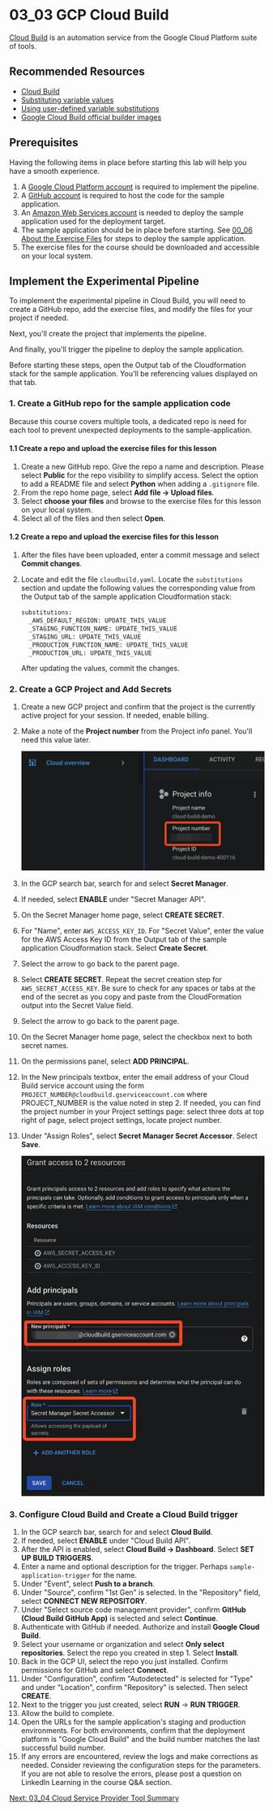 # 03_03 GCP Cloud Build
[Cloud Build](https://cloud.google.com/build) is an automation service from the Google Cloud Platform suite of tools.

## Recommended Resources
- [Cloud Build](https://cloud.google.com/build)
- [Substituting variable values](https://cloud.google.com/build/docs/configuring-builds/substitute-variable-values)
- [Using user-defined variable substitutions](https://cloud.google.com/build/docs/configuring-builds/substitute-variable-values#using_user-defined_substitutions)
- [Google Cloud Build official builder images](https://github.com/GoogleCloudPlatform/cloud-builders#google-cloud-build-official-builder-images)


## Prerequisites
Having the following items in place before starting this lab will help you have a smooth experience.

1. A [Google Cloud Platform account](https://cloud.google.com/) is required to implement the pipeline.
2. A [GitHub account](https://github.com/join) is required to host the code for the sample application.
3. An [Amazon Web Services account](https://aws.amazon.com/free) is needed to deploy the sample application used for the deployment target.
4. The sample application should be in place before starting.  See [00_06 About the Exercise Files](../../ch0_introduction/00_06_about_the_exercise_files/README.md) for steps to deploy the sample application.
5. The exercise files for the course should be downloaded and accessible on your local system.

## Implement the Experimental Pipeline
To implement the experimental pipeline in Cloud Build, you will need to create a GitHub repo, add the exercise files, and modify the files for your project if needed.

Next, you'll create the project that implements the pipeline.

And finally, you'll trigger the pipeline to deploy the sample application.

Before starting these steps, open the Output tab of the Cloudformation stack for the sample application.  You'll be referencing values displayed on that tab.

### 1. Create a GitHub repo for the sample application code
Because this course covers multiple tools, a dedicated repo is need for each tool to prevent unexpected deployments to the sample-application.

#### 1.1 Create a repo and upload the exercise files for this lesson
1. Create a new GitHub repo. Give the repo a name and description.  Please select **Public** for the repo visibility to simplify access.  Select the option to add a README file and select **Python** when adding a `.gitignore` file.
2. From the repo home page, select **Add file -> Upload files**.
3. Select **choose your files** and browse to the exercise files for this lesson on your local system.
4. Select all of the files and then select **Open**.

#### 1.2 Create a repo and upload the exercise files for this lesson
1. After the files have been uploaded, enter a commit message and select **Commit changes**.
2. Locate and edit the file `cloudbuild.yaml`.  Locate the `substitutions` section and update the following values the corresponding value from the Output tab of the sample application Cloudformation stack:

    ```
    substitutions:
      _AWS_DEFAULT_REGION: UPDATE_THIS_VALUE
      _STAGING_FUNCTION_NAME: UPDATE_THIS_VALUE
      _STAGING_URL: UPDATE_THIS_VALUE
      _PRODUCTION_FUNCTION_NAME: UPDATE_THIS_VALUE
      _PRODUCTION_URL: UPDATE_THIS_VALUE
    ```

    After updating the values, commit the changes.

### 2. Create a GCP Project and Add Secrets
1. Create a new GCP project and confirm that the project is the currently active project for your session.  If needed, enable billing.
2. Make a note of the **Project number** from the Project info panel.  You'll need this value later.

    ![Project number](cloud-build-project-number.png)

3. In the GCP search bar, search for and select **Secret Manager**.
4. If needed, select **ENABLE** under "Secret Manager API".
5. On the Secret Manager home page, select **CREATE SECRET**.
6. For "Name", enter `AWS_ACCESS_KEY_ID`.  For "Secret Value", enter the value for the AWS Access Key ID from the Output tab of the sample application Cloudformation stack.  Select **Create Secret**.
7. Select the arrow to go back to the parent page.
8. Select **CREATE SECRET**.  Repeat the secret creation step for `AWS_SECRET_ACCESS_KEY`.  Be sure to check for any spaces or tabs at the end of the secret as you copy and paste from the CloudFormation output into the Secret Value field.
9.  Select the arrow to go back to the parent page.
10. On the Secret Manager home page, select the checkbox next to both secret names.
11. On the permissions panel, select **ADD PRINCIPAL**.
12. In the New principals textbox, enter the email address of your Cloud Build service account using the form `PROJECT_NUMBER@cloudbuild.gserviceaccount.com` where PROJECT_NUMBER is the value noted in step 2.  If needed, you can find the project number in your Project settings page: select three dots at top right of page, select project settings, locate project number.
13. Under "Assign Roles", select **Secret Manager Secret Accessor**.  Select **Save**.

    ![Secret Manager Secret Accessor](cloud-build-secret-manager-secret-accessor.png)

### 3. Configure Cloud Build and Create a Cloud Build trigger
1. In the GCP search bar, search for and select **Cloud Build**.
2. If needed, select **ENABLE** under "Cloud Build API".
3. After the API is enabled, select **Cloud Build -> Dashboard**.  Select **SET UP BUILD TRIGGERS**.
4. Enter a name and optional description for the trigger.  Perhaps `sample-application-trigger` for the name.
5. Under "Event", select **Push to a branch**.
6. Under "Source", confirm "1st Gen" is selected. In the "Repository" field, select **CONNECT NEW REPOSITORY**.
7. Under "Select source code management provider", confirm **GitHub (Cloud Build GitHub App)** is selected and select **Continue**.
8.  Authenticate with GitHub if needed.  Authorize and install **Google Cloud Build**.
9.  Select your username or organization and select **Only select repositories**.  Select the repo you created in step 1.  Select **Install**.
10. Back in the GCP UI, select the repo you just installed.  Confirm permissions for GitHub and select **Connect**.
11. Under "Configuration", confirm "Autodetected" is selected for "Type" and under "Location", confirm "Repository" is selected.  Then select **CREATE**.
12. Next to the trigger you just created, select **RUN** -> **RUN TRIGGER**.
13. Allow the build to complete.
14. Open the URLs for the sample application's staging and production environments.  For both environments, confirm that the deployment platform is "Google Cloud Build" and the build number matches the last successful build number.
15. If any errors are encountered, review the logs and make corrections as needed.  Consider reviewing the configuration steps for the parameters.  If you are not able to resolve the errors, please post a question on LinkedIn Learning in the course Q&A section.

[Next: 03_04 Cloud Service Provider Tool Summary](../03_04_cloud_service_provider_tool_summary/README.md)

